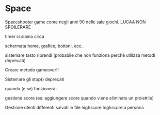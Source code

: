 # Space

Spaceshooter game come negli anni 90 nelle sale giochi.
LUCAA NON SPOILERARE

timer ci siamo circa

schermata home, grafice, bottoni, ecc..

sistemare tasto riprendi (probabile che non funziona perchè utilizza metodi deprecati)

Creare metodo gameover!!

Sistemare gli stop() deprecati 

quando (e se) funzionerà:

gestione score (es: aggiungere score quando viene eliminato un proiettile)

Gestione utenti differenti salvati in file
highscore 
highscore a persona

